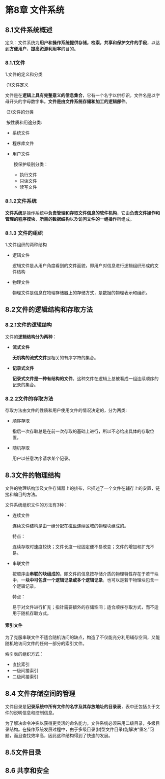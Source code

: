 # 第8章 文件系统

## 8.1文件系统概述

定义：文件系统为**用户和操作系统提供存储，检索，共享和保护文件的手段**，以达到**方便用户**，**提高资源利用率**的目的。

### 8.1.1文件

1.文件的定义和分类

​	(1)文件定义

​		文件是在**逻辑上具有完整意义的信息集合**，它有一个名字以供标识，文件名是以字母开头的字母数字串。**文件是由文件系统存储和加工的逻辑部件**。

​	(2)文件的分类

​		按性质和用途分类:

   * 系统文件

   * 程序库文件

   * 用户文件

     ​	按保护级别分类：

     - 执行文件
     - 只读文件
     - 读写文件

### 8.1.2文件系统

**文件系统**是操作系统中**负责管理和存取文件信息的软件机构**，它由**负责文件操作和管理的程序模块**，**所需的数据结构**以及**访问文件的一组操作**所组成。

### 8.1.3 文件的组织

1.文件组织的两种结构

- 逻辑文件

  逻辑文件是从用户角度看到的文件面貌，即用户对信息进行逻辑组织形成的文件结构

- 物理文件

  物理文件是信息在物理存储器上的存储方式，是数据的物理表示和组织。

## 8.2文件的逻辑结构和存取方法

### 8.2.1文件的逻辑结构

文件的**逻辑结构分为两种**：

* **流式文件**

  **无机构的流式文件**是相关的有序字符的集合。

* **记录式文件**

  **记录式文件是一种有结构的文件**。这种文件在逻辑上总被看成一组连续顺序的记录的集合。

### 8.2.2文件的存取方法

存取方法由文件的性质和用户使用文件的情况决定的，分为两类:

* 顺序存取

  指后一次存取总是在前一次存取的基础上进行，所以不必给出具体的存取位置。

* 随机存取

  用户以任意次序请求某个记录。

## 8.3文件的物理结构

文件的物理结构涉及文件存储器上的排布，它描述了一个文件在辅存上的安置，链接和编目的方法。

文件系统组织文件的方法有3种：

* 连续文件

  连续文件结构是由一组分配在磁盘连续区域的物理块组成的。

  特点：

  连续存取时速度较快；文件长度一经固定便不易改变；文件的增加和扩充不易。

* 串联文件

  按顺序由**串联的块组成的**，即文件的信息按存储介质的物理特性存在于若干块中，一**块中可包含一个逻辑记录或多个逻辑记录**，也可以是若干物理块包含一个逻辑记录。

  特点：

  易于对文件进行扩充；指针需要额外的存储空间；适合顺序存取方式，而不适用于随机存取方式。

#### 索引文件

为了克服串联文件不适合随机访问的缺点，构造了不仅能充分利用辅存空间，又能随机地访问文件的任何一部分的索引文件。

索引表的组织方式：

* 直接索引
* 一级间接索引
* 二级间接索引

## 8.4 文件存储空间的管理

文件目录是**记录系统中所有文件的名字及其存放地址的目录表**，表中还包括关于文件的说明信息和控制信息。

为了解决命令冲突以获得更灵活的命名能力，文件系统必须采用二级目录，多级目录结构。在操作系统发展过程中，由于多级目录(树型文件目录)能解决“重名”问题，而且查找效率高，因此这种结构得到了快速的发展。

## 8.5文件目录

## 8.6 共享和安全
